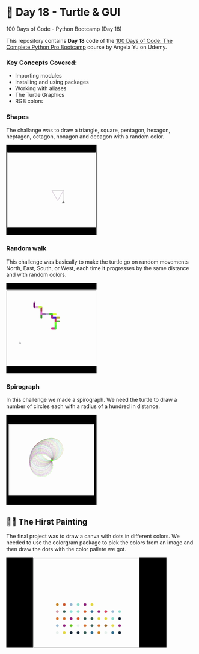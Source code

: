 # 🚀 Day 18 - Turtle & GUI
100 Days of Code - Python Bootcamp (Day 18)

This repository contains **Day 18** code of the [100 Days of Code: The Complete Python Pro Bootcamp](https://www.udemy.com/course/100-days-of-code/?couponCode=KEEPLEARNINGBR) course by Angela Yu on Udemy.

### Key Concepts Covered:
- Importing modules
- Installing and using packages
- Working with aliases
- The Turtle Graphics
- RGB colors

### Shapes
The challange was to draw a triangle, square, pentagon, hexagon, heptagon, octagon, nonagon and decagon with a random color.

![shape](img/shape.gif)

### Random walk
This challenge was basically to make the turtle go on random movements North, East, South, or West, each time it progresses by the same distance and with random colors.

![walk](img/walk.gif)

### Spirograph
In this challenge we made a spirograph. We need the turtle to draw a number of circles each with a radius of a hundred in distance.

![spirograph](img/spirograph.gif)


## 👩‍🎨 The Hirst Painting 
The final project was to draw a canva with dots in different colors.
We needed to use the colorgram package to pick the colors from an image and then draw the dots with the color pallete we got.

![Demo](img/hirst_painting.gif)
